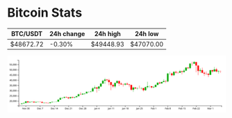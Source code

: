 # Bitcoin Stats

BTC/USDT|24h change|24h high|24h low|
|---|---|---|---|
|$48672.72|-0.30%|$49448.93|$47070.00|

<img src="./chart.svg">
